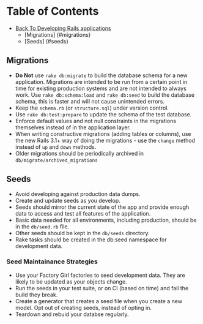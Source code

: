 # Table of Contents
* [Back To Developing Rails applications](../)
  * [Migrations] (#migrations)
  * [Seeds] (#seeds)

## Migrations

* **Do Not** use `rake db:migrate` to build the database schema for a new application.
  Migrations are intended to be run from a certain point in time for existing production
  systems and are not intended to always work. Use `rake db:schema:load` and `rake db:seed`
  to build the database schema, this is faster and will not cause unintended errors.
* Keep the `schema.rb` (or `structure.sql`) under version control.
* Use `rake db:test:prepare` to update the schema of the test database.
* Enforce default values and not null constraints in the migrations themselves instead of in
  the application layer.
* When writing constructive migrations (adding tables or columns), use
  the new Rails 3.1+ way of doing the migrations - use the `change`
  method instead of `up` and `down` methods.
* Older migrations should be periodically archived in `db/migrate/archived_migrations`

## Seeds

* Avoid developing against production data dumps.
* Create and update seeds as you develop.
* Seeds should mirror the current state of the app and provide enough
  data to access and test all features of the application.
* Basic data needed for all environments, including production, should be in the
  `db/seed.rb` file.
* Other seeds should be kept in the `db/seeds` directory.
* Rake tasks should be created in the db:seed namespace for development data.

### Seed Maintainance Strategies

* Use your Factory Girl factories to seed development data. They are likely to be 
  updated as your objects change.
* Run the seeds in your test suite, or on CI (based on time) and fail the build
  they break.
* Create a generator that creates a seed file when you create a new model.  Opt
  out of creating seeds, instead of opting in.
* Teardown and rebuid your databse regularly.
